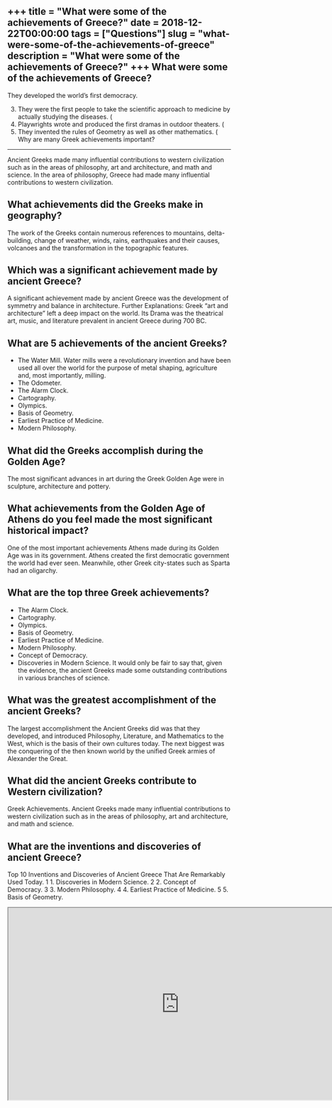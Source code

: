 +++
title = "What were some of the achievements of Greece?"
date = 2018-12-22T00:00:00
tags = ["Questions"]
slug = "what-were-some-of-the-achievements-of-greece"
description = "What were some of the achievements of Greece?"
+++
What were some of the achievements of Greece?
---------------------------------------------

They developed the world’s first democracy.

3. They were the first people to take the scientific approach to medicine by actually studying the diseases. (
4. Playwrights wrote and produced the first dramas in outdoor theaters. (
5. They invented the rules of Geometry as well as other mathematics. (
Why are many Greek achievements important?
------------------------------------------

Ancient Greeks made many influential contributions to western civilization such as in the areas of philosophy, art and architecture, and math and science. In the area of philosophy, Greece had made many influential contributions to western civilization.

What achievements did the Greeks make in geography?
---------------------------------------------------

The work of the Greeks contain numerous references to mountains, delta-building, change of weather, winds, rains, earthquakes and their causes, volcanoes and the transformation in the topographic features.

Which was a significant achievement made by ancient Greece?
-----------------------------------------------------------

A significant achievement made by ancient Greece was the development of symmetry and balance in architecture. Further Explanations: Greek “art and architecture” left a deep impact on the world. Its Drama was the theatrical art, music, and literature prevalent in ancient Greece during 700 BC.

What are 5 achievements of the ancient Greeks?
----------------------------------------------

- The Water Mill. Water mills were a revolutionary invention and have been used all over the world for the purpose of metal shaping, agriculture and, most importantly, milling.
- The Odometer.
- The Alarm Clock.
- Cartography.
- Olympics.
- Basis of Geometry.
- Earliest Practice of Medicine.
- Modern Philosophy.

What did the Greeks accomplish during the Golden Age?
-----------------------------------------------------

The most significant advances in art during the Greek Golden Age were in sculpture, architecture and pottery.

What achievements from the Golden Age of Athens do you feel made the most significant historical impact?
--------------------------------------------------------------------------------------------------------

One of the most important achievements Athens made during its Golden Age was in its government. Athens created the first democratic government the world had ever seen. Meanwhile, other Greek city-states such as Sparta had an oligarchy.

What are the top three Greek achievements?
------------------------------------------

- The Alarm Clock.
- Cartography.
- Olympics.
- Basis of Geometry.
- Earliest Practice of Medicine.
- Modern Philosophy.
- Concept of Democracy.
- Discoveries in Modern Science. It would only be fair to say that, given the evidence, the ancient Greeks made some outstanding contributions in various branches of science.

What was the greatest accomplishment of the ancient Greeks?
-----------------------------------------------------------

The largest accomplishment the Ancient Greeks did was that they developed, and introduced Philosophy, Literature, and Mathematics to the West, which is the basis of their own cultures today. The next biggest was the conquering of the then known world by the unified Greek armies of Alexander the Great.

What did the ancient Greeks contribute to Western civilization?
---------------------------------------------------------------

Greek Achievements. Ancient Greeks made many influential contributions to western civilization such as in the areas of philosophy, art and architecture, and math and science.

What are the inventions and discoveries of ancient Greece?
----------------------------------------------------------

Top 10 Inventions and Discoveries of Ancient Greece That Are Remarkably Used Today. 1 1. Discoveries in Modern Science. 2 2. Concept of Democracy. 3 3. Modern Philosophy. 4 4. Earliest Practice of Medicine. 5 5. Basis of Geometry.

<iframe allow="accelerometer; autoplay; clipboard-write; encrypted-media; gyroscope; picture-in-picture" allowfullscreen="" class="__youtube_prefs__  epyt-is-override  no-lazyload" data-no-lazy="1" data-origheight="433" data-origwidth="770" data-skipgform_ajax_framebjll="" height="433" id="_ytid_90613" loading="lazy" src="https://www.youtube.com/embed/X3hMCWwuCxU?enablejsapi=1&autoplay=0&cc_load_policy=0&cc_lang_pref=&iv_load_policy=1&loop=0&modestbranding=0&rel=1&fs=1&playsinline=0&autohide=2&theme=dark&color=red&controls=1&" title="YouTube player" width="770"></iframe>